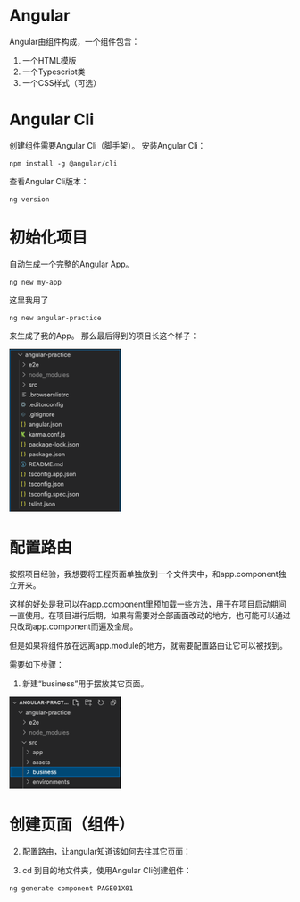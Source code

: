 # Angular

Angular由组件构成，一个组件包含：
1. 一个HTML模版
2. 一个Typescript类
3. 一个CSS样式（可选）

# Angular Cli

创建组件需要Angular Cli（脚手架）。
安装Angular Cli：
```
npm install -g @angular/cli
```

查看Angular Cli版本：
```
ng version
```

# 初始化项目

自动生成一个完整的Angular App。
```
ng new my-app
```

这里我用了
```
ng new angular-practice
```
来生成了我的App。
那么最后得到的项目长这个样子：

<img src="pictures/init-project.png" width="200px">

# 配置路由

按照项目经验，我想要将工程页面单独放到一个文件夹中，和app.component独立开来。

这样的好处是我可以在app.component里预加载一些方法，用于在项目启动期间一直使用。在项目进行后期，如果有需要对全部画面改动的地方，也可能可以通过只改动app.component而遍及全局。

但是如果将组件放在远离app.module的地方，就需要配置路由让它可以被找到。

需要如下步骤：

1. 新建“business”用于摆放其它页面。

<img src="pictures/new-business.png" width="200px">

# 创建页面（组件）



2. 配置路由，让angular知道该如何去往其它页面：

2. cd 到目的地文件夹，使用Angular Cli创建组件：
```
ng generate component PAGE01X01
```
